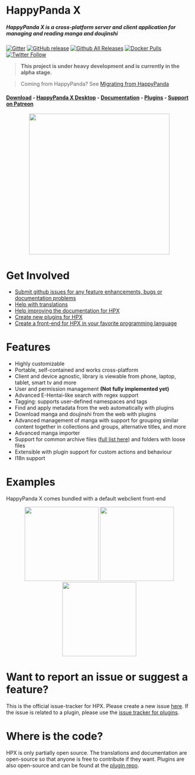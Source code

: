 # HappyPanda X

##### HappyPanda X is a cross-platform server and client application for managing and reading manga and doujinshi

[![Gitter](https://badges.gitter.im/Join%20Chat.svg)](https://gitter.im/Pewpews/happypandax?utm_source=badge&utm_medium=badge&utm_campaign=pr-badge&utm_content=badge)
[![GitHub release](https://img.shields.io/github/release/happypandax/happypandax.svg)](https://github.com/happypandax/happypandax/releases/latest)
[![Github All Releases](https://img.shields.io/github/downloads/happypandax/happypandax/total.svg)](https://github.com/happypandax/happypandax/releases)
[![Docker Pulls](https://img.shields.io/docker/pulls/twiddly/happypandax)](https://hub.docker.com/r/twiddly/happypandax)
[![Twitter Follow](https://img.shields.io/twitter/follow/twiddly_.svg?style=social&label=Follow)](https://twitter.com/twiddly_)

> **This project is under heavy development and is currently in the alpha stage.**

> Coming from HappyPanda? See [Migrating from HappyPanda](https://happypandax.github.io/usage.html#migrating-from-happypanda)

#### [Download](https://github.com/happypandax/happypandax/releases) - [HappyPanda X Desktop](https://github.com/happypandax/desktop) - [Documentation](https://happypandax.github.io/) - [Plugins](https://github.com/happypandax/plugins) - [Support on Patreon](https://www.patreon.com/twiddly)

<p align="center">
<img src="https://user-images.githubusercontent.com/11841002/32983531-4ac3fc6c-cc96-11e7-8ba4-c12d9ee0b8a8.png" width="380">
</p>

# Get Involved

- [Submit github issues for any feature enhancements, bugs or documentation problems](https://github.com/happypandax/happypandax/issues)
- [Help with translations](https://happypandax.github.io/translation.html)
- [Help improving the documentation for HPX](https://happypandax.github.io/env.html#editing-the-documentation)
- [Create new plugins for HPX](https://happypandax.github.io/plugin.html)
- [Create a front-end for HPX in your favorite programming language](https://happypandax.github.io/client.html)

# Features

- Highly customizable
- Portable, self-contained and works cross-platform
- Client and device agnostic, library is viewable from phone, laptop, tablet, smart tv and more
- User and permission management **(Not fully implemented yet)**
- Advanced E-Hentai-like search with regex support
- Tagging: supports user-defined namespaces and tags
- Find and apply metadata from the web automatically with plugins
- Download manga and doujinshi from the web with plugins
- Advanced management of manga with support for grouping similar content together in collections and groups, alternative titles, and more
- Advanced manga importer
- Support for common archive files ([full list here](https://happypandax.github.io/faq.html#file-support)) and folders with loose files
- Extensible with plugin support for custom actions and behaviour
- I18n support

# Examples

HappyPanda X comes bundled with a default webclient front-end

<p align="center">
<img src="https://user-images.githubusercontent.com/11841002/50736708-9dc37d80-11b8-11e9-8344-87faedd4d915.jpg" width="200">
<img src="https://user-images.githubusercontent.com/11841002/50736710-a1570480-11b8-11e9-863d-2869f235588b.png" width="200">
<img src="https://user-images.githubusercontent.com/11841002/50736713-a61bb880-11b8-11e9-99a6-748132b2f151.png" width="200">
</p>

# Want to report an issue or suggest a feature?

This is the official issue-tracker for HPX. Please create a new issue [here](https://github.com/happypandax/happypandax/issues). If the issue is related to a plugin, please use the [issue tracker for plugins](https://github.com/happypandax/plugins/issues).

# Where is the code?

HPX is only partially open source. The translations and documentation are open-source so that anyone is free to contribute if they want. Plugins are also open-source and can be found at the [plugin repo](https://github.com/happypandax/plugins).
